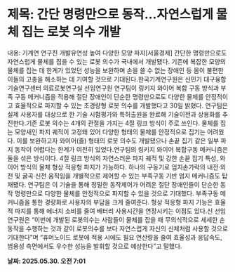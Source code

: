 # **제목: 간단 명령만으로 동작…자연스럽게 물체 집는 로봇 의수 개발**

  내용: 기계연 연구진 개발유연성 높여 다양한 모양 파지[서울경제] 간단한 명령만으로도 자연스럽게 물체를 집을 수 있는 로봇 의수가 국내에서 개발됐다. 기존에 복잡한 모양의 물체를 집는 데 한계가 있었던 성능을 보완하며 손을 쓸 수 없는 장애인 등 몸이 불편한 이들의 고충을 해소하는 데 기여할 것으로 기대된다.한국기계연구원은 신민기 대구융합기술연구센터 의료로봇연구실 선임연구원 연구팀이 링키지 와이어 복합 구동 방식과 부족 구동 메커니즘을 적용해 절단 장애인이 단순한 명령만으로도 다양한 물체를 안정적이고 효율적으로 파지할 수 있는 초경량형 로봇 의수를 개발했다고 30일 밝혔다. 연구팀은 실제 사용자를 대상으로 한 기술 시험평가와 특허출원을 완료해 기술이전과 상용화를 추진한다.기존 로봇 의수는 4개의 관절을 가지는 4절 링크 방식이 주로 쓰인다. 물체를 집는 모양새인 파지 궤적이 고정돼 있어 다양한 형태의 물체를 안정적으로 집기는 어려웠다. 이를 보완하고자 와이어(줄) 형태의 로봇 의수도 개발됐으나 손끝 집기 같은 일부 파지 동작이 어렵다는 한계가 여전히 있었다.연구팀의 링키지 와이어 복합구동 메커니즘은 둘을 섞은 방식이다. 4절 링크 방식의 자연스러운 파지 궤적 및 강한 손끝 집기 특성, 와이어 방식의 물체 형상 적응형 파지가 가능하다. 하나의 구동기로 엄지손가락의 내전·외전 및 굴곡·신전 움직임을 개별적으로 제어할 수 있는 부족구동 기반 엄지 메커니즘도 탑재됐다. 연구팀은 이 기술을 통해 정밀한 동작제어가 어려운 절단 장애인들이 단순한 동작 명령만으로 다양한 물체를 안정적으로 파지할 수 있을 것으로 기대했다. 부족구동 메커니즘을 통한 경량화로 사용자의 부담을 크게 줄여준다. 형상 적응형 파지 기능은 효율적 파지를 통해 에너지 소비를 줄여 배터리 사용시간을 연장시키는 이점도 있다.신 선임연구원은 “이번에 개발된 로봇의수는 사람들이 물체를 잡을 때 무의식적으로 세세한 손동작을 수행하는 것과 같이 로봇의수를 보다 자연스럽게 자신의 신체처럼 사용할 것으로 기대한다”며 “휴머노이드 로봇에 적용 시에도 필요 연산량을 줄여 효율성과 응답속도, 범용성 측면에서도 우수한 성능을 발휘할 것으로 예상한다”고 말했다.

  **날짜: 2025.05.30. 오전 7:01**
